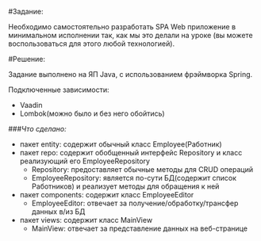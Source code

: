 #Задание:


Необходимо самостоятельно разработать SPA Web приложение в минимальном исполнении так, как мы это делали на уроке (вы можете воспользоваться для этого любой технологией).

#Решение:

Задание выполнено на ЯП Java, с использованием фрэймворка Spring.

Подключенные зависимости:

- Vaadin
- Lombok(можно было и без него обойтись)


###_Что сделано:_

- пакет entity: содержит обычный класс Employee(Работник)
- пакет repo: содержит обобщенный интерфейс Repository и класс реализующий его EmployeeRepository
    - Repository: предоставляет обычные методы для CRUD операций
    - EmployeeRepository: является по-сути БД(содержит список Работников) и реализует методы для обращения к ней
- пакет components: содержит класс EmployeeEditor
    - EmployeeEditor: отвечает за получение/обработку/трансфер данных в/из БД
- пакет views: содержит класс MainView
    - MainView: отвечает за представление данных на веб-странице

